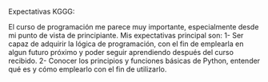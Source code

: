 Expectativas KGGG:

El curso de programación me parece muy importante, especialmente desde mi punto de vista de principiante. 
Mis expectativas principal son:
1- Ser capaz de adquirir la lógica de programación, con el fin de emplearla en algun futuro próximo y poder seguir aprendiendo después del curso recibido.
2- Conocer los principios y funciones básicas de Python, entender qué es y cómo emplearlo con el fin de utilizarlo.